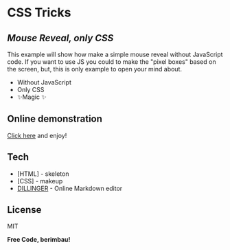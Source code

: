 # CSS Tricks
## _Mouse Reveal, only CSS_

This example will show how make a simple mouse reveal without JavaScript code. If you want to use JS you could to make the "pixel boxes" based on the screen, but, this is only example to open your mind about.

- Without JavaScript
- Only CSS
- ✨Magic ✨

## Online demonstration
[Click here](https://htmlpreview.github.io/?https://github.com/danieldavidnunes/CSS-Tricks/blob/main/MouseReveal/mouse-reveal.html) and enjoy! 

## Tech

- [HTML] - skeleton
- [CSS] - makeup
- [DILLINGER](https://dillinger.io/) - Online Markdown editor

## License

MIT

**Free Code, berimbau!**
